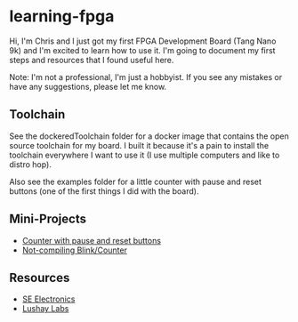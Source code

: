 # learning-fpga

Hi, I'm Chris and I just got my first FPGA Development Board (Tang Nano 9k) and I'm excited to learn how to use it. I'm going to document my first steps and resources that I found useful here.

Note: I'm not a professional, I'm just a hobbyist. If you see any mistakes or have any suggestions, please let me know.

## Toolchain

See the dockeredToolchain folder for a docker image that contains the open source toolchain for my board.
I built it because it's a pain to install the toolchain everywhere I want to use it (I use multiple computers and like to distro hop).

Also see the examples folder for a little counter with pause and reset buttons (one of the first things I did with the board).

## Mini-Projects
- [Counter with pause and reset buttons](dockeredToolchain/example)
- [Not-compiling Blink/Counter](blink)

## Resources
- [SE Electronics](https://electronics.stackexchange.com)
- [Lushay Labs](learn.lushaylabs.com)
